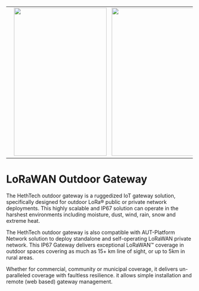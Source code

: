 <table style="width:100%">
   <tr>
    <td><img src="https://github.com/JaberBabaki/multi-channel-LoRa-gateway/blob/master/picture/2019-12-29_202823.jpg" width="250" height="400" /></td>
    <td><img src="https://github.com/JaberBabaki/multi-channel-LoRa-gateway/blob/master/picture/DR0_1497.JPG" width="250" height="400" /></td>
    <td><img src="https://github.com/JaberBabaki/multi-channel-LoRa-gateway/blob/master/picture/DR0_1462.JPG" width="250" height="400" /></td>
  </tr>
</table>

# LoRaWAN Outdoor Gateway
The HethTech outdoor gateway is a ruggedized IoT gateway solution, specifically designed for outdoor LoRa® public or private network deployments. This highly scalable and IP67 solution can operate in the harshest environments including moisture, dust, wind, rain, snow and extreme heat.

The HethTech outdoor gateway is also compatible with AUT-Platform Network solution to deploy standalone and self-operating LoRaWAN private network.
This IP67 Gateway delivers exceptional LoRaWAN™ coverage in outdoor spaces covering as much as 15+ km line of sight, or up to 5km in rural areas.

Whether for commercial, community or municipal coverage, it delivers un-paralleled coverage with faultless resilience. it allows simple installation and remote (web based) gateway management.
